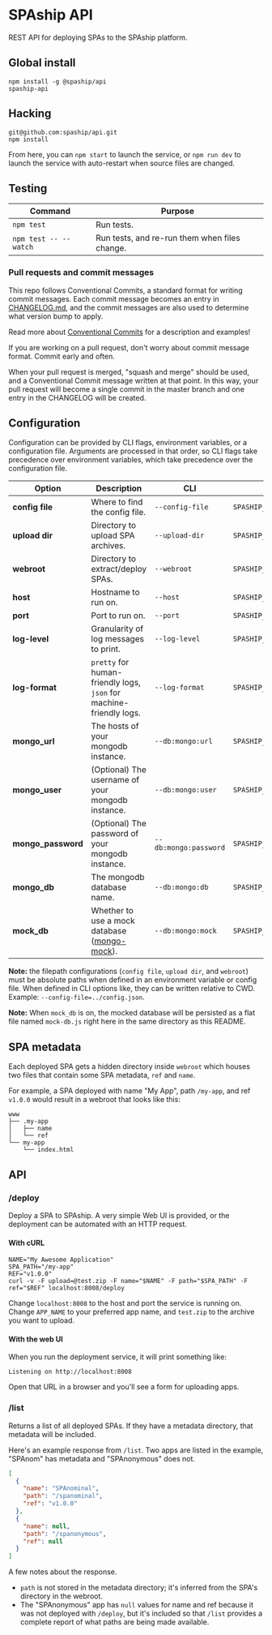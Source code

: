 # SPAship API

REST API for deploying SPAs to the SPAship platform.

## Global install

```
npm install -g @spaship/api
spaship-api
```

## Hacking

```
git@github.com:spaship/api.git
npm install
```

From here, you can `npm start` to launch the service, or `npm run dev` to launch the service with auto-restart when source files are changed.

## Testing

| Command               | Purpose                                       |
| --------------------- | --------------------------------------------- |
| `npm test`            | Run tests.                                    |
| `npm test -- --watch` | Run tests, and re-run them when files change. |

### Pull requests and commit messages

This repo follows Conventional Commits, a standard format for writing commit messages. Each commit message becomes an entry in [CHANGELOG.md](./CHANGELOG.md), and the commit messages are also used to determine what version bump to apply.

Read more about [Conventional Commits](https://www.conventionalcommits.org) for a description and examples!

If you are working on a pull request, don't worry about commit message format. Commit early and often.

When your pull request is merged, "squash and merge" should be used, and a Conventional Commit message written at that point. In this way, your pull request will become a single commit in the master branch and one entry in the CHANGELOG will be created.

## Configuration

Configuration can be provided by CLI flags, environment variables, or a configuration file. Arguments are processed in that order, so CLI flags take precedence over environment variables, which take precedence over the configuration file.

| Option             | Description                                                         | CLI                   | Env                           | config.json           | Default                                        |
| ------------------ | ------------------------------------------------------------------- | --------------------- | ----------------------------- | --------------------- | ---------------------------------------------- |
| **config file**    | Where to find the config file.                                      | `--config-file`       | `SPASHIP_API_CONFIG_FILE`     | N/A                   | none                                           |
| **upload dir**     | Directory to upload SPA archives.                                   | `--upload-dir`        | `SPASHIP_UPLOAD_DIR`          | `"upload_dir"`        | `/tmp/spaship_uploads`                         |
| **webroot**        | Directory to extract/deploy SPAs.                                   | `--webroot`           | `SPASHIP_WEBROOT`             | `"webroot"`           | `/var/www`                                     |
| **host**           | Hostname to run on.                                                 | `--host`              | `SPASHIP_HOST`                | `"host"`              | `localhost`                                    |
| **port**           | Port to run on.                                                     | `--port`              | `SPASHIP_API_PORT`            | `"port"`              | `8008`                                         |
| **log-level**      | Granularity of log messages to print.                               | `--log-level`         | `SPASHIP_LOG_LEVEL`           | `"log_level"`         | `info`                                         |
| **log-format**     | `pretty` for human-friendly logs, `json` for machine-friendly logs. | `--log-format`        | `SPASHIP_LOG_FORMAT`          | `"log_format"`        | `pretty`                                       |
| **mongo_url**      | The hosts of your mongodb instance.                                 | `--db:mongo:url`      | `SPASHIP_DB__MONGO__URL`      | `"db.mongo.url"`      | `"localhost:27017"`                            |
| **mongo_user**     | (Optional) The username of your mongodb instance.                   | `--db:mongo:user`     | `SPASHIP_DB__MONGO__USER`     | `"db.mongo.user"`     | `null`                                         |
| **mongo_password** | (Optional) The password of your mongodb instance.                   | `--db:mongo:password` | `SPASHIP_DB__MONGO__PASSWORD` | `"db.mongo.password"` | `null`                                         |
| **mongo_db**       | The mongodb database name.                                          | `--db:mongo:db`       | `SPASHIP_DB__MONGO__DB`       | `"db.mongo.db"`       | `"spaship"`                                    |
| **mock_db**        | Whether to use a mock database ([mongo-mock][mongo-mock]).          | `--db:mongo:mock`     | `SPASHIP_DB__MONGO__MOCK`     | `"db.mongo.mock"`     | `true`, except when `NODE_ENV == "production"` |

**Note:** the filepath configurations (`config file`, `upload dir`, and `webroot`) must be absolute paths when defined in an environment variable or config file. When defined in CLI options like, they can be written relative to CWD. Example: `--config-file=../config.json`.

**Note:** When `mock_db` is on, the mocked database will be persisted as a flat file named `mock-db.js` right here in the same directory as this README.

## SPA metadata

Each deployed SPA gets a hidden directory inside `webroot` which houses two files that contain some SPA metadata, `ref` and `name`.

For example, a SPA deployed with name "My App", path `/my-app`, and ref `v1.0.0` would result in a webroot that looks like this:

```
www
├── .my-app
│   ├── name
│   └── ref
└── my-app
    └── index.html
```

## API

### /deploy

Deploy a SPA to SPAship. A very simple Web UI is provided, or the deployment can be automated with an HTTP request.

#### With cURL

```
NAME="My Awesome Application"
SPA_PATH="/my-app"
REF="v1.0.0"
curl -v -F upload=@test.zip -F name="$NAME" -F path="$SPA_PATH" -F ref="$REF" localhost:8008/deploy
```

Change `localhost:8008` to the host and port the service is running on. Change `APP_NAME` to your preferred app name, and `test.zip` to the archive you want to upload.

#### With the web UI

When you run the deployment service, it will print something like:

`Listening on http://localhost:8008`

Open that URL in a browser and you'll see a form for uploading apps.

### /list

Returns a list of all deployed SPAs. If they have a metadata directory, that metadata will be included.

Here's an example response from `/list`. Two apps are listed in the example, "SPAnom" has metadata and "SPAnonymous" does not.

```json
[
  {
    "name": "SPAnominal",
    "path": "/spanominal",
    "ref": "v1.0.0"
  },
  {
    "name": null,
    "path": "/spanonymous",
    "ref": null
  }
]
```

A few notes about the response.

- `path` is not stored in the metadata directory; it's inferred from the SPA's directory in the webroot.
- The "SPAnonymous" app has `null` values for name and ref because it was not deployed with `/deploy`, but it's included so that `/list` provides a complete report of what paths are being made available.

[mongo-mock]: https://github.com/williamkapke/mongo-mock
